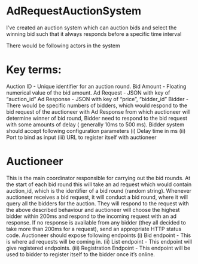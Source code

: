 # AdRequestAuctionSystem
I've created an auction system which can auction bids and select the winning bid such that it always responds before a specific time interval

There would be following actors in the system

# Key terms:
Auction ID - Unique identifier for an auction round. 
Bid Amount - Floating numerical value of the bid amount.
Ad Request - JSON with key of “auction_id”
Ad Response - JSON with key of “price”,  “bidder_id”
Bidder - There would be specific numbers of bidders, which would respond to the bid request of the auctioneer with Ad Response from which auctioneer will determine winner of bid round, Bidder need to respond to the bid request with some amounts of delay ( generally 10ms to 500 ms). 
Bidder system should accept following configuration parameters 
(i) Delay time in ms 
(ii) Port to bind as input
(iii) URL to register itself with auctioneer 

# Auctioneer
This is the main coordinator responsible for carrying out the bid rounds. At the start of each bid round this will take an ad request which would contain auction_id, which is the identifier of a bid round (random string). Whenever auctioneer receives a bid request, it will conduct a bid round, where it will query all the bidders for the auction. They will respond to the request with the above described behaviour and auctioneer will choose the highest bidder within 200ms and respond to the incoming request with an ad response.  If no response is available from any bidder (they all decided to take more than 200ms for a request), send an appropriate HTTP status code.
Auctioneer should expose following endpoints
(i) Bid endpoint - This is where ad requests will be coming in.
(ii) List endpoint - This endpoint will give registered endpoints.
(iii) Registration Endpoint - This endpoint will be used to bidder to register itself to the bidder once it’s online.
